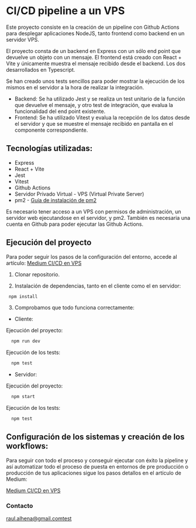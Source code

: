# CI/CD pipeline a un VPS

Este proyecto consiste en la creación de un pipeline con Github Actions para desplegar aplicaciones NodeJS, tanto frontend como backend en un servidor VPS.

El proyecto consta de un backend en Express con un sólo end point que devuelve un objeto con un mensaje. El frontend está creado con React + Vite y únicamente muestra el mensaje recibido desde el backend. Los dos desarrollados en Typescript.

Se han creado unos tests sencillos para poder mostrar la ejecución de los mismos en el servidor a la hora de realizar la integración. 

- Backend: Se ha utilizado Jest y se realiza un test unitario de la función que devuelve el mensaje, y otro test de integración, que evalua la funcionalidad del end point existente.
- Frontend: Se ha utilizado Vitest y evalua la recepción de los datos desde el servidor y que se muestre el mensaje recibido en pantalla en el componente correspondiente.

## Tecnologías utilizadas:

- Express
- React + Vite
- Jest
- Vitest
- Github Actions
- Servidor Privado Virtual - VPS (Virtual Private Server)
- pm2 - [Guía de instalación de pm2](https://pm2.io/docs/runtime/guide/installation/)

Es necesario tener acceso a un VPS con permisos de administración, un servidor web ejecutandose en el servidor, y pm2. También es necesaria una cuenta en Github para poder ejecutar las Github Actions.

## Ejecución del proyecto

Para poder seguir los pasos de la configuración del entorno, accede al artículo: [Medium CI/CD en VPS](https://raul-alhena.medium.com/ci-cd-pipeline-github-actions-en-vps-5b81e63bfed1)

1. Clonar repositorio.

2. Instalación de dependencias, tanto en el cliente como el en servidor:

 ```bash
  npm install
```

3. Comprobamos que todo funciona correctamente:

- Cliente:

Ejecución del proyecto:

```bash
  npm run dev
```

Ejecución de los tests:

```bash
  npm test
````

- Servidor:

Ejecución del proyecto:

```bash
  npm start
```

Ejecución de los tests:

```bash
  npm test
```

## Configuración de los sistemas y creación de los workflows:

Para seguir con todo el proceso y conseguir ejecutar con éxito la pipeline y así automatizar todo el proceso de puesta en entornos de pre producción o producción de tus aplicaciones sigue los pasos detallos en el artículo de Medium:

[Medium CI/CD en VPS](https://raul-alhena.medium.com/ci-cd-pipeline-github-actions-en-vps-5b81e63bfed1)

### Contacto

raul.alhena@gmail.comtest
